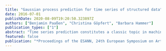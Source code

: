 ```yaml
---
title: "Gaussian process prediction for time series of structured data"
date: 2016-07-01
publishDate: 2020-08-09T19:20:50.323897Z
authors: ["Benjamin Paaßen", "Christina Göpfert", "Barbara Hammer"]
publication_types: ["1"]
abstract: "Time series prediction constitutes a classic topic in machine learning with wide-ranging  applications, but mostly restricted to the domain of vectorial sequence entries. In recent years, time series of structured data (such as sequences, trees or graph structures) have become more and more important, for example in social network analysis or intelligent tutoring systems.  In this contribution, we propose an extension of time series models to strucured data based on Gaussian processes and structure kernels. We also provide speedup techniques for predictions in linear time, and we evaluate our approach on real data from the domain of intelligent tutoring systems."
featured: false
publication: "*Proceedings of the ESANN, 24th European Symposium on Artificial Neural Networks, Computational Intelligence and Machine Learning*"
---
```


